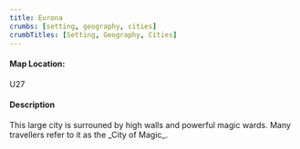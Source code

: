 ```yaml
---
title: Eurona
crumbs: [setting, geography, cities]
crumbTitles: [Setting, Geography, Cities]
---
```


<h4>Map Location:</h4>
U27
<h4>Description</h4>
This large city is surrouned by high walls and powerful magic wards. Many travellers refer to it as the _City of Magic_.
